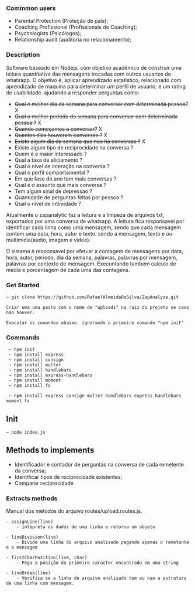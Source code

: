 
### Commmon users 
 - Parental Protection (Proteção de pais);
 - Coaching Profissional (Profissionais de Coaching);
 - Psychologists (Psicólogos);
 - Relationship audit (auditoria no relacionamento);



### Description
Software baseado em Nodejs, com objetivo acadêmico de construir uma leitura quantitativa das mensagens trocadas com outros usuarios do whatsapp. O objetivo é, aplicar aprendizado estatístico, relacionado com aprendizado de maquina para determinar um perfil de usuario, e um rating de usabilidade. ajudando a responder perguntas como:

- ~~Qual o melhor dia da semana para conversar com determinada pessoa?~~ X
- ~~Qual o melhor periodo da semana para conversar com determinada pessoa ?~~ X
- ~~Quando começamos a conversar?~~ X
- ~~Quantos dias houveram conversas ?~~ X
- ~~Existe algum dia da semana que nao há conversas ?~~ X
- Existe algum tipo de reciprocidade na conversa ? 
- Quem é o maior interessado ?
- Qual a taxa de aliciamento ? 
- Qual o nível de interação na conversa ?
- Qual o perfil comportamental ? 
- Em que fase do ano tem mais conversas ?
- Qual é o assunto que mais conversa ?
- Tem algum sinal de depressao ?
- Quantidade de perguntas feitas por pessoa ?
- Qual o nivel de intimidade ?


Atualmente o zapanalytic faz a leitura e a limpeza de arquivos txt, exportados por uma conversa de whatsapp. A leitura fica responsavel por identificar cada linha como uma mensagem, sendo que cada mensagem contem uma data, hora, autor e texto. sendo a mensagem, texto e ou multimidia(audio, imagem e video).

O sistema é responsavel por efetuar a contagem  de mensagens por data, hora, autor, periodo, dia da semana, palavras, palavras por mensagem, palavras por contexto de mensagem. Execuntando tambem calculo de media e porcentagem de cada uma das contagens. 





### Get Started

    ~ git clone https://github.com/RafaelAlmeidaDaSilva/ZapAnalyze.git

    Criar uma uma pasta com o nome de "uploads" na raiz do projeto se caso nao houver.
    
    Executar os comandos abaixo. ignorando o primeiro comando "npm init"
    

### Commands
   ``` 
    ~ npm init 
    ~ npm install express
    ~ npm install consign 
    ~ npm install multer
    ~ npm install handlebars
    ~ npm install express-handlebars 
    ~ npm install moment
    ~ npm install fs

    ~ npm install express consign multer handlebars express-handlebars moment fs
  ```

## Init
    ~ node index.js




## Methods to implements
- Identificador e contador de perguntas na conversa de cada remetente da conversa;
- Identificar tipos de reciprocidade existentes;
- Comparar reciprocidade


### Extracts methods 
Manual dos métodos do arquivo routes/upload.routes.js.

    - assignLine(line)
        - intepreta os dados de uma linha e retorna um objeto
    
    - lineDivision(line)
        - Divide uma linha do arquivo analisado pegando apenas o remetente e a mensagem

    - firstCharPosition(line, char) 
        - Pega a posição do primeiro caracter encontrado em uma string

    - lineBreak(line)
        - Verifica se a linha do arquivo analisado tem ou nao a estrutura de uma linha com mensagem.   


    

